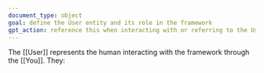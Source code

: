 ```yaml
---
document_type: object
goal: define the User entity and its role in the framework
gpt_action: reference this when interacting with or referring to the User
---
```


The [[User]] represents the human interacting with the framework through the [[You]]. They:
